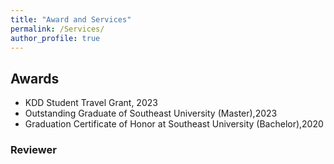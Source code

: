 ```yaml
---
title: "Award and Services"
permalink: /Services/
author_profile: true
---
```

## Awards

* KDD Student Travel Grant, 2023
* Outstanding Graduate of Southeast University (Master),2023
* Graduation Certificate of Honor at Southeast University (Bachelor),2020


### Reviewer







